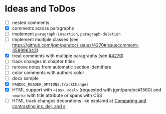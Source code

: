 # Ideas and ToDos

- [ ] nested comments
- [x] comments across paragraphs
- [ ] implement `paragraph-insertion`, `paragraph-deletion`
- [ ] implement multiple classes (see https://github.com/jgm/pandoc/issues/4270#issuecomment-358996343)
- [x] treat comments with multiple paragraphs (see [#4270](https://github.com/jgm/pandoc/issues/4270))
- [ ] track changes in chapter titles
- [ ] remove notes from automatic section identifiers
- [ ] color comments with authors color
- [ ] docx sample
- [x] `PANDOC_READER_OPTIONS.trackChanges`
- [x] HTML support with `<ins>`, `<del>` (requested with jgm/pandoc#1560) and `<mark>` with title attribute or spans with CSS
- [ ] HTML track changes decorations like explaind at [Comparing and contrasting ins, del, and s](http://html5doctor.com/ins-del-s)
